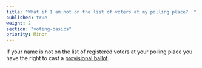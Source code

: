 ```yaml
---
title: "What if I am not on the list of voters at my polling place?  "
published: true
weight: 2
section: "voting-basics"
priority: Minor
---
```

If your name is not on the list of registered voters at your polling place you have the right to cast a [provisional ballot](#item-what-is-provisional-ballot).
